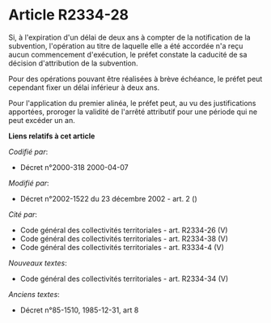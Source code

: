 # Article R2334-28

Si, à l'expiration d'un délai de deux ans à compter de la notification de la subvention, l'opération au titre de laquelle
elle a été accordée n'a reçu aucun commencement d'exécution, le préfet constate la caducité de sa décision d'attribution de
la subvention.

Pour des opérations pouvant être réalisées à brève échéance, le préfet peut cependant fixer un délai inférieur à deux ans.

Pour l'application du premier alinéa, le préfet peut, au vu des justifications apportées, proroger la validité de l'arrêté
attributif pour une période qui ne peut excéder un an.

**Liens relatifs à cet article**

_Codifié par_:

  - Décret n°2000-318 2000-04-07

_Modifié par_:

  - Décret n°2002-1522 du 23 décembre 2002 - art. 2 ()

_Cité par_:

  - Code général des collectivités territoriales - art. R2334-26 (V)
  - Code général des collectivités territoriales - art. R2334-38 (V)
  - Code général des collectivités territoriales - art. R3334-4 (V)

_Nouveaux textes_:

  - Code général des collectivités territoriales - art. R2334-34 (V)

_Anciens textes_:

  - Décret n°85-1510, 1985-12-31, art 8
